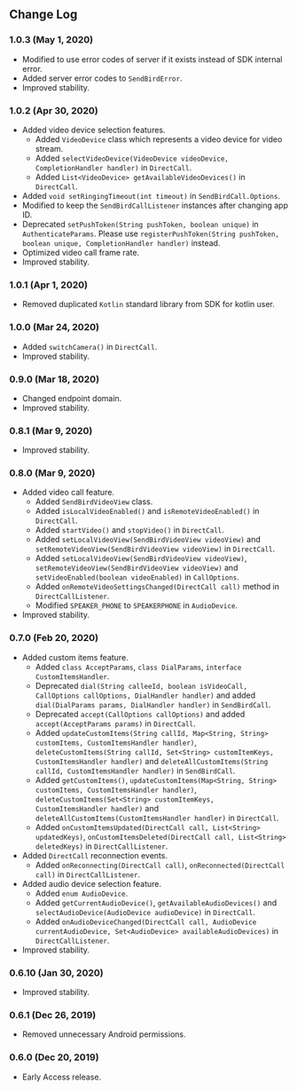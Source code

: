 ## Change Log

### 1.0.3 (May 1, 2020)
* Modified to use error codes of server if it exists instead of SDK internal error.
* Added server error codes to `SendBirdError`.
* Improved stability.

### 1.0.2 (Apr 30, 2020)
* Added video device selection features.
    * Added `VideoDevice` class which represents a video device for video stream.
    * Added `selectVideoDevice(VideoDevice videoDevice, CompletionHandler handler)` in `DirectCall`. 
    * Added `List<VideoDevice> getAvailableVideoDevices()` in `DirectCall`.
* Added `void setRingingTimeout(int timeout)` in `SendBirdCall.Options`.
* Modified to keep the `SendBirdCallListener` instances after changing app ID. 
* Deprecated `setPushToken(String pushToken, boolean unique)` in `AuthenticateParams`. Please use `registerPushToken(String pushToken, boolean unique, CompletionHandler handler)` instead.
* Optimized video call frame rate.
* Improved stability.

### 1.0.1 (Apr 1, 2020)
* Removed duplicated `Kotlin` standard library from SDK for kotlin user.

### 1.0.0 (Mar 24, 2020)
* Added `switchCamera()` in `DirectCall`.
* Improved stability.

### 0.9.0 (Mar 18, 2020)
* Changed endpoint domain.
* Improved stability.

### 0.8.1 (Mar 9, 2020)
* Improved stability.

### 0.8.0 (Mar 9, 2020)
* Added video call feature.
    * Added `SendBirdVideoView` class.
    * Added `isLocalVideoEnabled()` and `isRemoteVideoEnabled()` in `DirectCall`.
    * Added `startVideo()` and `stopVideo()` in `DirectCall`.
    * Added `setLocalVideoView(SendBirdVideoView videoView)` and `setRemoteVideoView(SendBirdVideoView videoView)` in `DirectCall`.
    * Added `setLocalVideoView(SendBirdVideoView videoView)`, `setRemoteVideoView(SendBirdVideoView videoView)` and `setVideoEnabled(boolean videoEnabled)` in `CallOptions`.
    * Added `onRemoteVideoSettingsChanged(DirectCall call)` method in `DirectCallListener`.
    * Modified `SPEAKER_PHONE` to `SPEAKERPHONE` in `AudioDevice`.
* Improved stability.

### 0.7.0 (Feb 20, 2020)
* Added custom items feature.
    * Added `class AcceptParams`, `class DialParams`, `interface CustomItemsHandler`.
    * Deprecated `dial(String calleeId, boolean isVideoCall, CallOptions callOptions, DialHandler handler)` and added `dial(DialParams params, DialHandler handler)` in `SendBirdCall`.
    * Deprecated `accept(CallOptions callOptions)` and added `accept(AcceptParams params)` in `DirectCall`.
    * Added `updateCustomItems(String callId, Map<String, String> customItems, CustomItemsHandler handler)`, `deleteCustomItems(String callId, Set<String> customItemKeys, CustomItemsHandler handler)` and `deleteAllCustomItems(String callId, CustomItemsHandler handler)` in `SendBirdCall`.
    * Added `getCustomItems()`, `updateCustomItems(Map<String, String> customItems, CustomItemsHandler handler)`, `deleteCustomItems(Set<String> customItemKeys, CustomItemsHandler handler)` and `deleteAllCustomItems(CustomItemsHandler handler)` in `DirectCall`.
    * Added `onCustomItemsUpdated(DirectCall call, List<String> updatedKeys)`, `onCustomItemsDeleted(DirectCall call, List<String> deletedKeys)` in `DirectCallListener`.
* Added `DirectCall` reconnection events.
    * Added `onReconnecting(DirectCall call)`, `onReconnected(DirectCall call)` in `DirectCallListener`.
* Added audio device selection feature.
    * Added `enum AudioDevice`.
    * Added `getCurrentAudioDevice()`, `getAvailableAudioDevices()` and `selectAudioDevice(AudioDevice audioDevice)` in `DirectCall`.
    * Added `onAudioDeviceChanged(DirectCall call, AudioDevice currentAudioDevice, Set<AudioDevice> availableAudioDevices)` in `DirectCallListener`.
* Improved stability.

### 0.6.10 (Jan 30, 2020)
* Improved stability.

### 0.6.1 (Dec 26, 2019)
* Removed unnecessary Android permissions.

### 0.6.0 (Dec 20, 2019)
* Early Access release.
